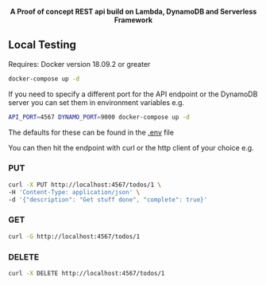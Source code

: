 <div align="center">
  <p><strong>A Proof of concept REST api build on Lambda, DynamoDB and Serverless Framework</strong></p>
</div>

## Local Testing
Requires: Docker version 18.09.2 or greater

  ```bash
  docker-compose up -d
  ```

If you need to specify a different port for the API endpoint or the DynamoDB server you can set them in environment variables e.g.

  ```bash
  API_PORT=4567 DYNAMO_PORT=9000 docker-compose up -d
  ```

The defaults for these can be found in the [.env](.env) file

You can then hit the endpoint with curl or the http client of your choice e.g.

### PUT
  ```bash
  curl -X PUT http://localhost:4567/todos/1 \
  -H 'Content-Type: application/json' \
  -d '{"description": "Get stuff done", "complete": true}'
  ```

### GET
  ```bash
  curl -G http://localhost:4567/todos/1
  ```
### DELETE
  ```bash
  curl -X DELETE http://localhost:4567/todos/1
  ```

